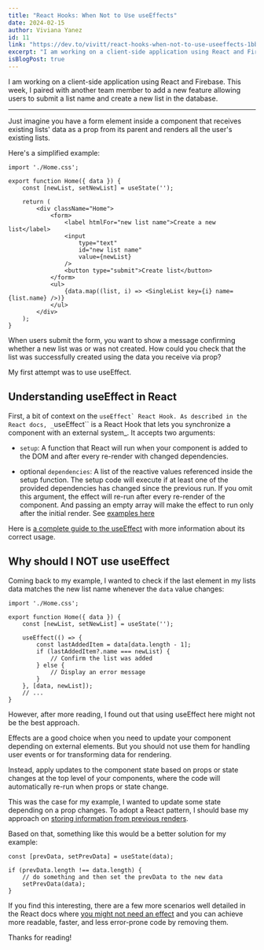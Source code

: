 ```yaml
---
title: "React Hooks: When Not to Use useEffects"
date: 2024-02-15
author: Viviana Yanez
id: 11
link: "https://dev.to/vivitt/react-hooks-when-not-to-use-useeffects-1bbb"
excerpt: "I am working on a client-side application using React and Firebase. This week, I paired with another team member to add a new feature allowing users to submit a list name and create a new list in the database."
isBlogPost: true
---
```


I am working on a client-side application using React and Firebase. This week, I paired with another team member to add a new feature allowing users to submit a list name and create a new list in the database.

---

Just imagine you have a form element inside a component that receives existing lists' data as a prop from its parent and renders all the user's existing lists.

Here's a simplified example:

    import './Home.css';

    export function Home({ data }) {
        const [newList, setNewList] = useState('');

        return (
            <div className="Home">
                <form>
                    <label htmlFor="new list name">Create a new list</label>
                    <input
                        type="text"
                        id="new list name"
                        value={newList}
                    />
                    <button type="submit">Create list</button>
                </form>
                <ul>
                    {data.map((list, i) => <SingleList key={i} name={list.name} />)}
                </ul>
            </div>
        );
    }

When users submit the form, you want to show a message confirming whether a new list was or was not created. How could you check that the list was successfully created using the data you receive via prop?

My first attempt was to use useEffect.

## Understanding useEffect in React

First, a bit of context on the `` useEffect` React Hook. As described in the React docs, _ ``useEffect`` is a React Hook that lets you synchronize a component with an external system\_. It accepts two arguments:

- `setup`: A function that React will run when your component is added to the DOM and after every re-render with changed dependencies.

- optional `dependencies`: A list of the reactive values referenced inside the setup function. The setup code will execute if at least one of the provided dependencies has changed since the previous run. If you omit this argument, the effect will re-run after every re-render of the component. And passing an empty array will make the effect to run only after the initial render. See [examples here](https://react.dev/reference/react/useEffect#examples-dependencies)

Here is [a complete guide to the useEffect](https://blog.logrocket.com/useeffect-react-hook-complete-guide/) with more information about its correct usage.

## Why should I NOT use useEffect

Coming back to my example, I wanted to check if the last element in my lists data matches the new list name whenever the `data` value changes:

    import './Home.css';

    export function Home({ data }) {
        const [newList, setNewList] = useState('');

        useEffect(() => {
            const lastAddedItem = data[data.length - 1];
            if (lastAddedItem?.name === newList) {
                // Confirm the list was added
            } else {
                // Display an error message
            }
        }, [data, newList]);
        // ...
    }

However, after more reading, I found out that using useEffect here might not be the best approach.

Effects are a good choice when you need to update your component depending on external elements. But you should not use them for handling user events or for transforming data for rendering.

Instead, apply updates to the component state based on props or state changes at the top level of your components, where the code will automatically re-run when props or state change.

This was the case for my example, I wanted to update some state depending on a prop changes. To adopt a React pattern, I should base my approach on [storing information from previous renders](https://react.dev/reference/react/useState#storing-information-from-previous-renders).

Based on that, something like this would be a better solution for my example:

    const [prevData, setPrevData] = useState(data);

    if (prevData.length !== data.length) {
        // do something and then set the prevData to the new data
        setPrevData(data);
    }

If you find this interesting, there are a few more scenarios well detailed in the React docs where [you might not need an effect](https://react.dev/learn/you-might-not-need-an-effect) and you can achieve more readable, faster, and less error-prone code by removing them.

Thanks for reading!
